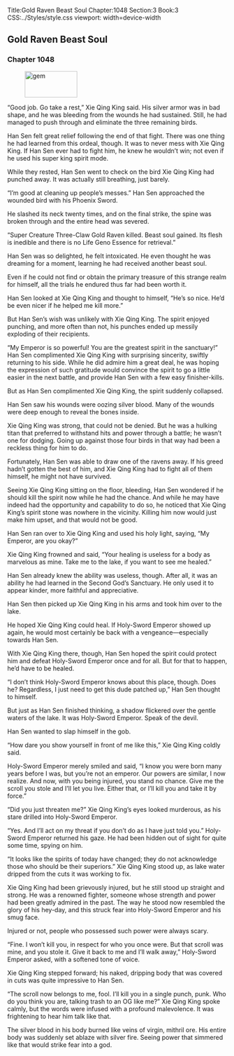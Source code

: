 Title:Gold Raven Beast Soul 
Chapter:1048 
Section:3 
Book:3 
CSS:../Styles/style.css 
viewport: width=device-width
  
## Gold Raven Beast Soul
### Chapter 1048 
<figure>
	<img src="../Images/gem.gif" alt="gem" id="gem" width="120" height="60" />
</figure>
  

  
  “Good job. Go take a rest,” Xie Qing King said. His silver armor was in bad shape, and he was bleeding from the wounds he had sustained. Still, he had managed to push through and eliminate the three remaining birds.

Han Sen felt great relief following the end of that fight. There was one thing he had learned from this ordeal, though. It was to never mess with Xie Qing King. If Han Sen ever had to fight him, he knew he wouldn’t win; not even if he used his super king spirit mode.

While they rested, Han Sen went to check on the bird Xie Qing King had punched away. It was actually still breathing, just barely.

“I’m good at cleaning up people’s messes.” Han Sen approached the wounded bird with his Phoenix Sword.

He slashed its neck twenty times, and on the final strike, the spine was broken through and the entire head was severed.

“Super Creature Three-Claw Gold Raven killed. Beast soul gained. Its flesh is inedible and there is no Life Geno Essence for retrieval.”

Han Sen was so delighted, he felt intoxicated. He even thought he was dreaming for a moment, learning he had received another beast soul.

Even if he could not find or obtain the primary treasure of this strange realm for himself, all the trials he endured thus far had been worth it.

Han Sen looked at Xie Qing King and thought to himself, “He’s so nice. He’d be even nicer if he helped me kill more.”

But Han Sen’s wish was unlikely with Xie Qing King. The spirit enjoyed punching, and more often than not, his punches ended up messily exploding of their recipients.

“My Emperor is so powerful! You are the greatest spirit in the sanctuary!” Han Sen complimented Xie Qing King with surprising sincerity, swiftly returning to his side. While he did admire him a great deal, he was hoping the expression of such gratitude would convince the spirit to go a little easier in the next battle, and provide Han Sen with a few easy finisher-kills.

But as Han Sen complimented Xie Qing King, the spirit suddenly collapsed.

Han Sen saw his wounds were oozing silver blood. Many of the wounds were deep enough to reveal the bones inside.

Xie Qing King was strong, that could not be denied. But he was a hulking titan that preferred to withstand hits and power through a battle; he wasn’t one for dodging. Going up against those four birds in that way had been a reckless thing for him to do.

Fortunately, Han Sen was able to draw one of the ravens away. If his greed hadn’t gotten the best of him, and Xie Qing King had to fight all of them himself, he might not have survived.

Seeing Xie Qing King sitting on the floor, bleeding, Han Sen wondered if he should kill the spirit now while he had the chance. And while he may have indeed had the opportunity and capability to do so, he noticed that Xie Qing King’s spirit stone was nowhere in the vicinity. Killing him now would just make him upset, and that would not be good.

Han Sen ran over to Xie Qing King and used his holy light, saying, “My Emperor, are you okay?”

Xie Qing King frowned and said, “Your healing is useless for a body as marvelous as mine. Take me to the lake, if you want to see me healed.”

Han Sen already knew the ability was useless, though. After all, it was an ability he had learned in the Second God’s Sanctuary. He only used it to appear kinder, more faithful and appreciative.

Han Sen then picked up Xie Qing King in his arms and took him over to the lake.

He hoped Xie Qing King could heal. If Holy-Sword Emperor showed up again, he would most certainly be back with a vengeance—especially towards Han Sen.

With Xie Qing King there, though, Han Sen hoped the spirit could protect him and defeat Holy-Sword Emperor once and for all. But for that to happen, he’d have to be healed.

“I don’t think Holy-Sword Emperor knows about this place, though. Does he? Regardless, I just need to get this dude patched up,” Han Sen thought to himself.

But just as Han Sen finished thinking, a shadow flickered over the gentle waters of the lake. It was Holy-Sword Emperor. Speak of the devil.

Han Sen wanted to slap himself in the gob.

“How dare you show yourself in front of me like this,” Xie Qing King coldly said.

Holy-Sword Emperor merely smiled and said, “I know you were born many years before I was, but you’re not an emperor. Our powers are similar, I now realize. And now, with you being injured, you stand no chance. Give me the scroll you stole and I’ll let you live. Either that, or I’ll kill you and take it by force.”

“Did you just threaten me?” Xie Qing King’s eyes looked murderous, as his stare drilled into Holy-Sword Emperor.

“Yes. And I’ll act on my threat if you don’t do as I have just told you.” Holy-Sword Emperor returned his gaze. He had been hidden out of sight for quite some time, spying on him.

“It looks like the spirits of today have changed; they do not acknowledge those who should be their superiors.” Xie Qing King stood up, as lake water dripped from the cuts it was working to fix.

Xie Qing King had been grievously injured, but he still stood up straight and strong. He was a renowned fighter, someone whose strength and power had been greatly admired in the past. The way he stood now resembled the glory of his hey-day, and this struck fear into Holy-Sword Emperor and his smug face.

Injured or not, people who possessed such power were always scary.

“Fine. I won’t kill you, in respect for who you once were. But that scroll was mine, and you stole it. Give it back to me and I’ll walk away,” Holy-Sword Emperor asked, with a softened tone of voice.

Xie Qing King stepped forward; his naked, dripping body that was covered in cuts was quite impressive to Han Sen.

“The scroll now belongs to me, fool. I’ll kill you in a single punch, punk. Who do you think you are, talking trash to an OG like me?” Xie Qing King spoke calmly, but the words were infused with a profound malevolence. It was frightening to hear him talk like that.

The silver blood in his body burned like veins of virgin, mithril ore. His entire body was suddenly set ablaze with silver fire. Seeing power that simmered like that would strike fear into a god.
